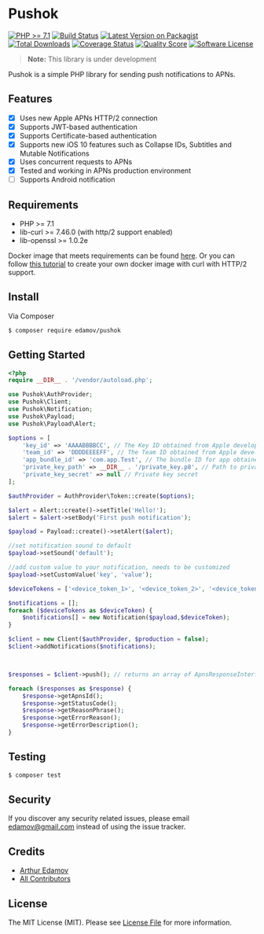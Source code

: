 # Pushok

[![PHP >= 7.1](https://img.shields.io/badge/php-%3E%3D%207.1-8892BF.svg?style=flat-square)](https://php.net/)
[![Build Status][ico-travis]][link-travis]
[![Latest Version on Packagist][ico-version]][link-packagist]
[![Total Downloads][ico-downloads]][link-downloads]
[![Coverage Status](https://coveralls.io/repos/github/edamov/pushok/badge.svg?branch=master)](https://coveralls.io/github/edamov/pushok?branch=master)
[![Quality Score][ico-code-quality]][link-code-quality]
[![Software License][ico-license]](LICENSE.md)

> **Note:** This library is under development

Pushok is a simple PHP library for sending push notifications to APNs. 

## Features

- [X] Uses new Apple APNs HTTP/2 connection
- [X] Supports JWT-based authentication
- [X] Supports Certificate-based authentication
- [X] Supports new iOS 10 features such as Collapse IDs, Subtitles and Mutable Notifications
- [X] Uses concurrent requests to APNs
- [X] Tested and working in APNs production environment
- [ ] Supports Android notification

## Requirements

* PHP >= 7.1
* lib-curl >= 7.46.0 (with http/2 support enabled)
* lib-openssl >= 1.0.2e 

Docker image that meets requirements can be found [here](https://hub.docker.com/r/edamov/pushok-docker).
Or you can follow [this tutorial](https://nathanleclaire.com/blog/2016/08/11/curl-with-http2-support---a-minimal-alpine-based-docker-image/) to create your own docker image with curl with HTTP/2 support.

## Install

Via Composer

``` bash
$ composer require edamov/pushok
```

## Getting Started

``` php
<?php
require __DIR__ . '/vendor/autoload.php';

use Pushok\AuthProvider;
use Pushok\Client;
use Pushok\Notification;
use Pushok\Payload;
use Pushok\Payload\Alert;

$options = [
    'key_id' => 'AAAABBBBCC', // The Key ID obtained from Apple developer account
    'team_id' => 'DDDDEEEEFF', // The Team ID obtained from Apple developer account
    'app_bundle_id' => 'com.app.Test', // The bundle ID for app obtained from Apple developer account
    'private_key_path' => __DIR__ . '/private_key.p8', // Path to private key
    'private_key_secret' => null // Private key secret
];

$authProvider = AuthProvider\Token::create($options);

$alert = Alert::create()->setTitle('Hello!');
$alert = $alert->setBody('First push notification');

$payload = Payload::create()->setAlert($alert);

//set notification sound to default
$payload->setSound('default');

//add custom value to your notification, needs to be customized
$payload->setCustomValue('key', 'value');

$deviceTokens = ['<device_token_1>', '<device_token_2>', '<device_token_3>'];

$notifications = [];
foreach ($deviceTokens as $deviceToken) {
    $notifications[] = new Notification($payload,$deviceToken);
}

$client = new Client($authProvider, $production = false);
$client->addNotifications($notifications);



$responses = $client->push(); // returns an array of ApnsResponseInterface (one Response per Notification)

foreach ($responses as $response) {
    $response->getApnsId();
    $response->getStatusCode();
    $response->getReasonPhrase();
    $response->getErrorReason();
    $response->getErrorDescription();
}
```

## Testing

``` bash
$ composer test
```

## Security

If you discover any security related issues, please email edamov@gmail.com instead of using the issue tracker.

## Credits

- [Arthur Edamov][link-author]
- [All Contributors][link-contributors]

## License

The MIT License (MIT). Please see [License File](LICENSE.md) for more information.

[ico-version]: https://img.shields.io/packagist/v/edamov/pushok.svg?style=flat-square
[ico-license]: https://img.shields.io/badge/license-MIT-brightgreen.svg?style=flat-square
[ico-travis]: https://img.shields.io/travis/edamov/pushok/master.svg?style=flat-square
[ico-scrutinizer]: https://img.shields.io/scrutinizer/coverage/g/edamov/pushok.svg?style=flat-square
[ico-code-quality]: https://img.shields.io/scrutinizer/g/edamov/pushok.svg?style=flat-square
[ico-downloads]: https://img.shields.io/packagist/dt/edamov/pushok.svg?style=flat-square

[link-packagist]: https://packagist.org/packages/edamov/pushok
[link-travis]: https://travis-ci.org/edamov/pushok
[link-scrutinizer]: https://scrutinizer-ci.com/g/edamov/pushok/code-structure
[link-code-quality]: https://scrutinizer-ci.com/g/edamov/pushok
[link-downloads]: https://packagist.org/packages/edamov/pushok
[link-author]: https://github.com/pushok
[link-contributors]: ../../contributors
